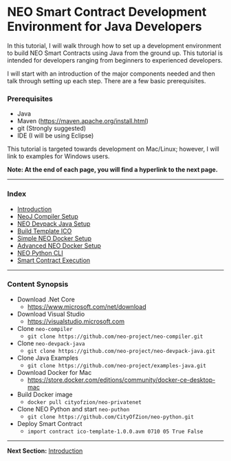 # NEO Smart Contract Development Environment for Java Developers

In this tutorial, I will walk through how to set up a development environment to build NEO Smart Contracts using Java from the ground up. This tutorial is intended for developers ranging from beginners to experienced developers.

I will start with an introduction of the major components needed and then talk through setting up each step.  There are a few basic prerequisites.

### Prerequisites
* Java
* Maven (https://maven.apache.org/install.html)
* git (Strongly suggested)
* IDE (I will be using Eclipse)

This tutorial is targeted towards development on Mac/Linux; however, I will link to examples for Windows users.

**Note: At the end of each page, you will find a hyperlink to the next page.**

---

### Index
* [Introduction](1.Introduction.md)
* [NeoJ Compiler Setup](2.neoj-compiler.md)
* [NEO Devpack Java Setup](3.neo-devpack-java.md)
* [Build Template ICO](4.template-ico.md)
* [Simple NEO Docker Setup](5.1.simple-neo-docker.md)
* [Advanced NEO Docker Setup](5.2.advanced-neo-docker.md)
* [NEO Python CLI](6.neo-python-cli.md)
* [Smart Contract Execution](7.smart-contract-execution.md)

---

### Content Synopsis
* Download .Net Core
  - https://www.microsoft.com/net/download
* Download Visual Studio
  - https://visualstudio.microsoft.com
* Clone ```neo-compiler```
  - ```git clone https://github.com/neo-project/neo-compiler.git```
* Clone ```neo-devpack-java```
  - ```git clone https://github.com/neo-project/neo-devpack-java.git ```
* Clone Java Examples
  - ```git clone https://github.com/neo-project/examples-java.git```
* Download Docker for Mac
  - https://store.docker.com/editions/community/docker-ce-desktop-mac
* Build Docker image
  - ```docker pull cityofzion/neo-privatenet```
* Clone NEO Python and start ```neo-puthon```
  - ```git clone https://github.com/CityOfZion/neo-python.git```
* Deploy Smart Contract
  - ```import contract ico-template-1.0.0.avm 0710 05 True False```

---

**Next Section:** [Introduction](1.Introduction.md)

